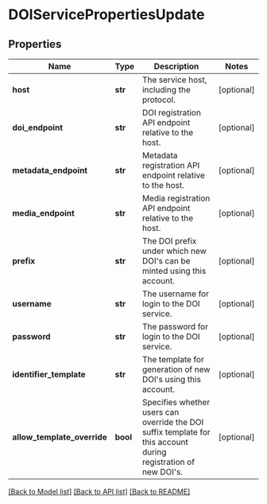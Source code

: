 # DOIServicePropertiesUpdate

## Properties
Name | Type | Description | Notes
------------ | ------------- | ------------- | -------------
**host** | **str** | The service host, including the protocol.  | [optional] 
**doi_endpoint** | **str** | DOI registration API endpoint relative to the host.  | [optional] 
**metadata_endpoint** | **str** | Metadata registration API endpoint relative to the host.  | [optional] 
**media_endpoint** | **str** | Media registration API endpoint relative to the host.  | [optional] 
**prefix** | **str** | The DOI prefix under which new DOI&#x27;s can be minted using this account.  | [optional] 
**username** | **str** | The username for login to the DOI service.  | [optional] 
**password** | **str** | The password for login to the DOI service.  | [optional] 
**identifier_template** | **str** | The template for generation of new DOI&#x27;s using this account.  | [optional] 
**allow_template_override** | **bool** | Specifies whether users can override the DOI suffix template for this account during registration of new DOI&#x27;s.  | [optional] 

[[Back to Model list]](../README.md#documentation-for-models) [[Back to API list]](../README.md#documentation-for-api-endpoints) [[Back to README]](../README.md)

